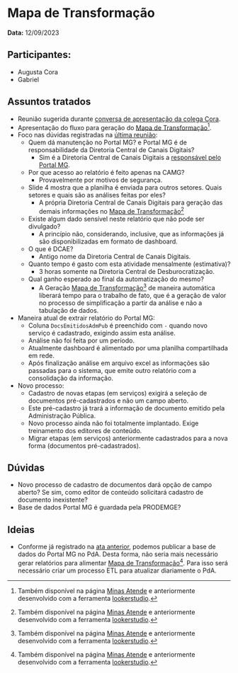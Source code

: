 # Mapa de Transformação

**Data:** 12/09/2023

## Participantes:

- Augusta Cora
- Gabriel

## Assuntos tratados

- Reunião sugerida durante [conversa de apresentação da colega Cora](../20230911_apresentacao_augusta_cora).
- Apresentação do fluxo para geração do [Mapa de Transformação](https://app.powerbi.com/view?r=eyJrIjoiNmQzZDMxZGMtNGM0OC00YWJmLWIxMjctMTM0OWJjMTAyZWNmIiwidCI6ImU1ZDNhZTdjLTliMzgtNDhkZS1hMDg3LWY2NzM0YTI4NzU3NCJ9&pageName=ReportSection8b08997a641ffd25674f)[^1].
- Foco nas dúvidas registradas na [última reunião](../20230911_apresentacao_augusta_cora/#duvidas):
    - Quem dá manutenção no Portal MG? e Portal MG é de responsabilidade da Diretoria Central de Canais Digitais?
        - Sim é a Diretoria Central de Canais Digitais a [responsável pelo Portal MG](https://www.almg.gov.br/legislacao-mineira/texto/DEC/48636/2023/#:~:text=I%20%E2%80%93-,gerenciar,-os%20canais%20corporativos).
    - Por que acesso ao relatório é feito apenas na CAMG?
        - Provavelmente por motivos de segurança.
    - Slide 4 mostra que a planilha é enviada para outros setores. Quais setores e quais são as análises feitas por eles?
        - A própria Diretoria Central de Canais Digitais para geração das demais informações no [Mapa de Transformação](https://app.powerbi.com/view?r=eyJrIjoiNmQzZDMxZGMtNGM0OC00YWJmLWIxMjctMTM0OWJjMTAyZWNmIiwidCI6ImU1ZDNhZTdjLTliMzgtNDhkZS1hMDg3LWY2NzM0YTI4NzU3NCJ9&pageName=ReportSection8b08997a641ffd25674f)[^1]
    - Existe algum dado sensível neste relatório que não pode ser divulgado?
        - A princípio não, considerando, inclusive, que as informações já são disponibilizadas em formato de dashboard.
    - O que é DCAE?
        - Antigo nome da Diretoria Central de Canais Digitais.
    - Quanto tempo é gasto com esta atividade mensalmente (estimativa)?
        - 3 horas somente na Diretoria Central de Desburocratização.
    - Qual ganho esperado ao final da automatização do mesmo?
        - A Geração [Mapa de Transformação](https://app.powerbi.com/view?r=eyJrIjoiNmQzZDMxZGMtNGM0OC00YWJmLWIxMjctMTM0OWJjMTAyZWNmIiwidCI6ImU1ZDNhZTdjLTliMzgtNDhkZS1hMDg3LWY2NzM0YTI4NzU3NCJ9&pageName=ReportSection8b08997a641ffd25674f)[^1] de maneira automática liberará tempo para o trabalho de fato, que é a geração de valor no processo de simplificação a partir da análise e não a tabulação de dados.
- Maneira atual de extrair relatório do Portal MG:
    - Coluna `DocsEmitidosAdmPub` é preenchido com `-` quando novo serviço é cadastrado, exigindo assim esta análise.
    - Análise não foi feita por um período.
    - Atualmente dashboard é alimentado por uma planilha compartilhada em rede.
    - Após finalização análise em arquivo excel as informações são passadas para o sistema, que emite outro relatório com a consolidação da informação.
- Novo processo:
    - Cadastro de novas etapas (em serviços) exigirá a seleção de documentos pré-cadastrados e não um campo aberto.
    - Este pré-cadastro já trará a informação de documento emitido pela Administração Pública.
    - Novo processo ainda não foi totalmente implantado. Exige treinamento dos editores de conteúdo.
    - Migrar etapas (em serviços) anteriormente cadastrados para a nova forma (documentos pré-cadastrados).

## Dúvidas
- Novo processo de cadastro de documentos dará opção de campo aberto? Se sim, como editor de conteúdo solicitará cadastro de documento inexistente?
- Base de dados Portal MG é guardada pela PRODEMGE?

## Ideias
- Conforme já registrado na [ata anterior](../20230911_apresentacao_augusta_cora/#ideias), podemos publicar a base de dados do Portal MG no PdA. Desta forma, não seria mais necessário gerar relatórios para alimentar [Mapa de Transformação](https://app.powerbi.com/view?r=eyJrIjoiNmQzZDMxZGMtNGM0OC00YWJmLWIxMjctMTM0OWJjMTAyZWNmIiwidCI6ImU1ZDNhZTdjLTliMzgtNDhkZS1hMDg3LWY2NzM0YTI4NzU3NCJ9&pageName=ReportSection8b08997a641ffd25674f)[^1]. Para isso será necessário criar um processo ETL para atualizar diariamente o PdA.

[^1]: Também disponível na página [Minas Atende](https://www.mg.gov.br/pagina/minas-atende) e anteriormente desenvolvido com a ferramenta [lookerstudio](https://lookerstudio.google.com/reporting/4c83d18e-b293-43a7-8707-d2e8834fcc0f/page/dB2dB).
